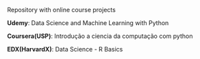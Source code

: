 Repository with online course projects

<strong>Udemy</strong>: Data Science and Machine Learning with Python

<strong>Coursera(USP)</strong>: Introdução a ciencia da computação com python

<strong>EDX(HarvardX)</strong>: Data Science - R Basics
